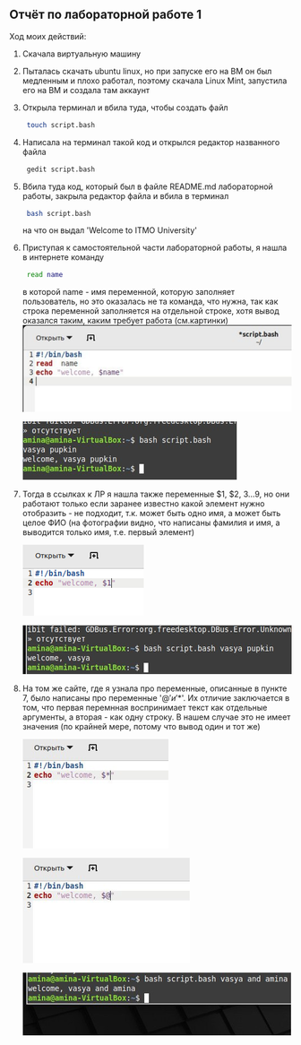 ## Отчёт по лабораторной работе 1
Ход моих действий:
1. Скачала виртуальную машину
2. Пыталась скачать ubuntu linux, но при запуске его на ВМ он был медленным и плохо работал, поэтому скачала Linux Mint, запустила его на ВМ и создала там аккаунт
3. Открыла терминал и вбила туда, чтобы создать файл
   ```bash
    touch script.bash
   ```
4. Написала на терминал такой код и открылся редактор названного файла
   ```bash
    gedit script.bash
   ```
5. Вбила туда код, который был в файле README.md лабораторной работы, закрыла редактор файла и вбила в терминал
   ```bash
    bash script.bash
   ```
   на что он выдал 'Welcome to ITMO University'
6. Приступая к самостоятельной части лабораторной работы, я нашла в интернете команду
   ```bash
    read name
   ```
   в которой name - имя переменной, которую заполняет пользователь, но это оказалась не та команда, что нужна, так как строка переменной заполняется на отдельной строке, хотя вывод оказался таким, каким требует работа (см.картинки)
   ![Image alt](https://github.com/amina339/-1/blob/main/photo_5420633471178630945_y.jpg)
   
   ![Image alt](https://github.com/amina339/-1/blob/main/photo_5420633471178630944_x.jpg)
7. Тогда в ссылках к ЛР я нашла также переменные $1, $2, $3...$9, но они работают только если заранее известно какой элемент нужно отобразить - не подходит, т.к. может быть одно имя, а может быть целое ФИО (на фотографии видно, что написаны фамилия и имя, а выводится только имя, т.е. первый элемент)
    
   ![Image alt](https://github.com/amina339/-1/blob/main/Снимок%20экрана_2024-09-14_03-28-58.png)
   
   ![Image alt](https://github.com/amina339/-1/blob/main/photo_5420633471178630947_x.jpg)
8. На том же сайте, где я узнала про переменные, описанные в пункте 7, было написаны про переменные '$@' и '$*'. Их отличие заключается в том, что первая перемнная воспринимает текст как отдельные аргументы, а вторая - как одну строку. В нашем случае это не имеет значения (по крайней мере, потому что вывод один и тот же)
   
   ![Image alt](https://github.com/amina339/-1/blob/main/photo_5420633471178630948_m.jpg)
   
   ![Image alt](https://github.com/amina339/-1/blob/main/photo_5420633471178630949_m.jpg)

   ![Image alt](https://github.com/amina339/-1/blob/main/photo_5420633471178630946_x.jpg)
